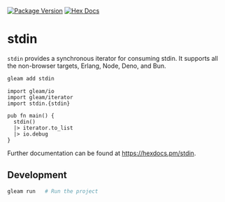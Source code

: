 [![Package Version](https://img.shields.io/hexpm/v/stdin)](https://hex.pm/packages/stdin)
[![Hex Docs](https://img.shields.io/badge/hex-docs-ffaff3)](https://hexdocs.pm/stdin/)

# stdin

`stdin` provides a synchronous iterator for consuming stdin. It supports all the non-browser targets, Erlang, Node, Deno, and Bun.

```sh
gleam add stdin
```

```gleam
import gleam/io
import gleam/iterator
import stdin.{stdin}

pub fn main() {
  stdin()
  |> iterator.to_list
  |> io.debug
}
```

Further documentation can be found at <https://hexdocs.pm/stdin>.

## Development

```sh
gleam run   # Run the project
```
